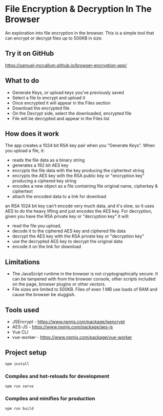 # File Encryption & Decryption In The Browser

An exploration into file encryption in the browser.  This is a simple tool that
can encrypt or decrypt files up to 500KB in size.

## Try it on GitHub

https://samuel-mccallum.github.io/browser-encryption-app/

## What to do

- Generate Keys, or upload keys you've previously saved
- Select a file to encrypt and upload it
- Once encrypted it will appear in the Files section
- Download the encrypted file
- On the Decrypt side, select the downloaded, encrypted file
- File will be decrypted and appear in the Files list

## How does it work

The app creates a 1024 bit RSA key pair when you "Generate Keys".  When
you upload a file, it:

 - reads the file data as a binary string
 - generates a 192 bit AES key
 - encrypts the file data with the key producing the ciphertext string
 - encrypts the AES key with the RSA public key or "encryption key" producing a ciphered key string
 - encodes a new object as a file containing file original name, cipherkey & ciphertext
 - attach the encoded data to a link for download

an RSA 1024 bit key can't encode very much data, and it's slow, so it uses AES
to do the heavy lifting and just encodes the AES key.  For decryption, given you
have the RSA private key or "decryption key" it will:

- read the file you upload,
- decode it to the ciphered AES key and ciphered file data
- decrypt the AES key with the RSA private key or "decryption key"
- use the decrypted AES key to decrypt the original data
- encode it on the link for download

## Limitations

- The JavaScript runtime in the browser is not cryptographically secure.  It can
be tampered with from the browser console, other scripts included on the page,
browser plugins or other vectors.
- File sizes are limited to 500KB.  Files of even 1 MB use loads of RAM and
cause the browser be sluggish.

## Tools used

- JSEncrypt - https://www.npmjs.com/package/jsencrypt
- AES-JS - https://www.npmjs.com/package/aes-js
- Vue CLI
- vue-worker - https://www.npmjs.com/package/vue-worker

## Project setup
```
npm install
```

### Compiles and hot-reloads for development
```
npm run serve
```

### Compiles and minifies for production
```
npm run build
```
